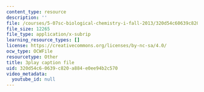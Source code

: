 ```yaml
---
content_type: resource
description: ''
file: /courses/5-07sc-biological-chemistry-i-fall-2013/320d54c60639c820a884e0ee94b2c570_f-bMQdul6xI.srt
file_size: 12265
file_type: application/x-subrip
learning_resource_types: []
license: https://creativecommons.org/licenses/by-nc-sa/4.0/
ocw_type: OCWFile
resourcetype: Other
title: 3play caption file
uid: 320d54c6-0639-c820-a884-e0ee94b2c570
video_metadata:
  youtube_id: null
---
```

